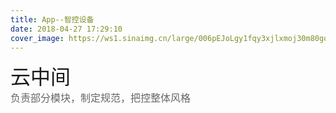 ```yaml
---
title: App--智控设备
date: 2018-04-27 17:29:10
cover_image: https://ws1.sinaimg.cn/large/006pEJoLgy1fqy3xjlxmoj30m80goah6.jpg
---
```


<div align="center">
    <div align="left" style="width:1200px;">
    <div ><font size="6" color=#1a1a1a>云中间</font></div>
    <font size="3" color=#666666>负责部分模块，制定规范，把控整体风格</font>
    </div>
    <!-- <img class="img-fluid project-img" src="https://ws1.sinaimg.cn/large/006pEJoLgy1fqy3xjslakj30wi1u0gpv.jpg" />
    <img class="img-fluid project-img" src="https://ws1.sinaimg.cn/large/006pEJoLgy1fqy3xk6c78j30wi2pzk0p.jpg" />
    <img class="img-fluid project-img" src="https://ws1.sinaimg.cn/large/006pEJoLgy1fqy3xkw7muj30wi2nogui.jpg" /> -->
  
    
</div>